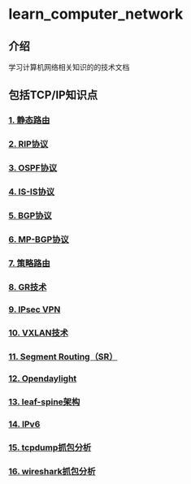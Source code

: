 # learn_computer_network

## 介绍
学习计算机网络相关知识的的技术文档

## 包括TCP/IP知识点
### [1. 静态路由]()
### [2. RIP协议]()
### [3. OSPF协议]()
### [4. IS-IS协议]()
### [5. BGP协议]()
### [6. MP-BGP协议]()
### [7. 策略路由]()
### [8. GR技术]()
### [9. IPsec VPN]()
### [10. VXLAN技术]()
### [11. Segment Routing（SR）]()
### [12. Opendaylight]()
### [13. leaf-spine架构]()
### [14. IPv6]()
### [15. tcpdump抓包分析]()
### [16. wireshark抓包分析]()